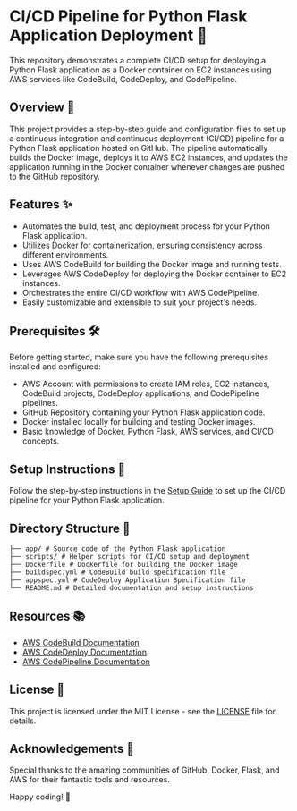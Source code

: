 # CI/CD Pipeline for Python Flask Application Deployment 🚀

This repository demonstrates a complete CI/CD setup for deploying a Python Flask application as a Docker container on EC2 instances using AWS services like CodeBuild, CodeDeploy, and CodePipeline.

## Overview 📝

This project provides a step-by-step guide and configuration files to set up a continuous integration and continuous deployment (CI/CD) pipeline for a Python Flask application hosted on GitHub. The pipeline automatically builds the Docker image, deploys it to AWS EC2 instances, and updates the application running in the Docker container whenever changes are pushed to the GitHub repository.

## Features ✨

- Automates the build, test, and deployment process for your Python Flask application.
- Utilizes Docker for containerization, ensuring consistency across different environments.
- Uses AWS CodeBuild for building the Docker image and running tests.
- Leverages AWS CodeDeploy for deploying the Docker container to EC2 instances.
- Orchestrates the entire CI/CD workflow with AWS CodePipeline.
- Easily customizable and extensible to suit your project's needs.

## Prerequisites 🛠️

Before getting started, make sure you have the following prerequisites installed and configured:

- AWS Account with permissions to create IAM roles, EC2 instances, CodeBuild projects, CodeDeploy applications, and CodePipeline pipelines.
- GitHub Repository containing your Python Flask application code.
- Docker installed locally for building and testing Docker images.
- Basic knowledge of Docker, Python Flask, AWS services, and CI/CD concepts.

## Setup Instructions 🚧

Follow the step-by-step instructions in the [Setup Guide](setup.md) to set up the CI/CD pipeline for your Python Flask application.

## Directory Structure 📁
```
├── app/ # Source code of the Python Flask application
├── scripts/ # Helper scripts for CI/CD setup and deployment
├── Dockerfile # Dockerfile for building the Docker image
├── buildspec.yml # CodeBuild build specification file
├── appspec.yml # CodeDeploy Application Specification file
└── README.md # Detailed documentation and setup instructions
```
## Resources 📚

- [AWS CodeBuild Documentation](https://docs.aws.amazon.com/codebuild/)
- [AWS CodeDeploy Documentation](https://docs.aws.amazon.com/codedeploy/)
- [AWS CodePipeline Documentation](https://docs.aws.amazon.com/codepipeline/)

## License 📄

This project is licensed under the MIT License - see the [LICENSE](LICENSE) file for details.

## Acknowledgements 🙏

Special thanks to the amazing communities of GitHub, Docker, Flask, and AWS for their fantastic tools and resources.

Happy coding! 🎉

